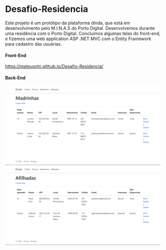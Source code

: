 # Desafio-Residencia
Este projeto é um protótipo da plataforma dinda, que está em desenvolvimento pelo M.I.N.A.S do Porto Digital.
Desenvolvemos durante uma residência com o Porto Digital. Concluimos algumas telas do front-end, e fizemos uma web application ASP .NET MVC com o Entity Framework para cadastro das usuárias.


#### Front-End
https://mateusntn.github.io/Desafio-Residencia/


#### Back-End
<img src="img/toReadme/Madrinhas.png">


<img src="img/toReadme/Afilhadas.png">


